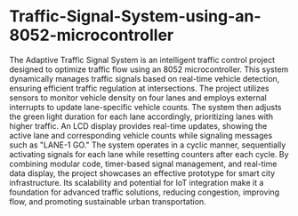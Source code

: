 # Traffic-Signal-System-using-an-8052-microcontroller
The Adaptive Traffic Signal System is an intelligent traffic control project designed to optimize traffic flow using an 8052 microcontroller. This system dynamically manages traffic signals based on real-time vehicle detection, ensuring efficient traffic regulation at intersections. The project utilizes sensors to monitor vehicle density on four lanes and employs external interrupts to update lane-specific vehicle counts. The system then adjusts the green light duration for each lane accordingly, prioritizing lanes with higher traffic. An LCD display provides real-time updates, showing the active lane and corresponding vehicle counts while signaling messages such as "LANE-1 GO." The system operates in a cyclic manner, sequentially activating signals for each lane while resetting counters after each cycle. By combining modular code, timer-based signal management, and real-time data display, the project showcases an effective prototype for smart city infrastructure. Its scalability and potential for IoT integration make it a foundation for advanced traffic solutions, reducing congestion, improving flow, and promoting sustainable urban transportation.
